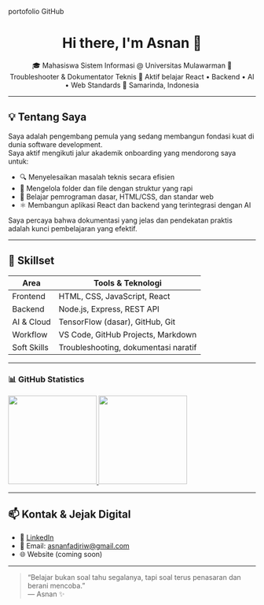 portofolio GitHub


<h1 align="center">Hi there, I'm Asnan 👋</h1>

<p align="center">
  🎓 Mahasiswa Sistem Informasi @ Universitas Mulawarman  
  🧩 Troubleshooter & Dokumentator Teknis  
  🚀 Aktif belajar React • Backend • AI • Web Standards  
  📍 Samarinda, Indonesia  
</p>

---

## 💡 Tentang Saya

Saya adalah pengembang pemula yang sedang membangun fondasi kuat di dunia software development.  
Saya aktif mengikuti jalur akademik onboarding yang mendorong saya untuk:

- 🔍 Menyelesaikan masalah teknis secara efisien
- 📁 Mengelola folder dan file dengan struktur yang rapi
- 🧠 Belajar pemrograman dasar, HTML/CSS, dan standar web
- ⚛️ Membangun aplikasi React dan backend yang terintegrasi dengan AI

Saya percaya bahwa dokumentasi yang jelas dan pendekatan praktis adalah kunci pembelajaran yang efektif.

---

## 🧰 Skillset

| Area            | Tools & Teknologi                     |
|-----------------|----------------------------------------|
| Frontend        | HTML, CSS, JavaScript, React           |
| Backend         | Node.js, Express, REST API             |
| AI & Cloud      | TensorFlow (dasar), GitHub, Git        |
| Workflow        | VS Code, GitHub Projects, Markdown     |
| Soft Skills     | Troubleshooting, dokumentasi naratif   |

---

### 📊 GitHub Statistics
<p align="left">
  <a href="https://github.com/asnanfadjriwahyudi">
    <img height="180em" src="https://github-readme-stats-eight-theta.vercel.app/api?username=asnanfadjriwahyudi&show_icons=true&theme=algolia&include_all_commits=true&count_private=true" />
    <img height="180em" src="https://github-readme-stats-eight-theta.vercel.app/api/top-langs/?username=asnanfadjriwahyudi&layout=compact&langs_count=8&theme=algolia" />
  </a>
</p>


---

## 📫 Kontak & Jejak Digital

- 💼 [LinkedIn](https://www.linkedin.com/in/asnan-fadjri-wahyudi-9051a1335/)
- 📮 Email: asnanfadjriw@gmail.com
- 🌐 Website (coming soon)

---

> “Belajar bukan soal tahu segalanya, tapi soal terus penasaran dan berani mencoba.”  
> — Asnan ✨
